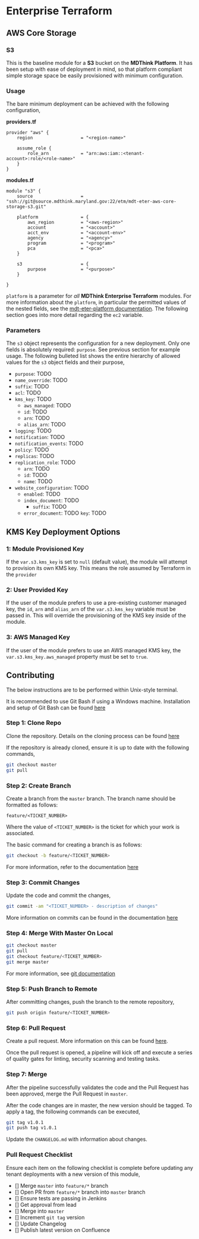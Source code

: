 # Enterprise Terraform 
## AWS Core Storage
### S3

This is the baseline module for a **S3** bucket on the **MDThink Platform**. It has been setup with ease of deployment in mind, so that platform compliant simple storage space be easily provisioned with minimum configuration.

### Usage

The bare minimum deployment can be achieved with the following configuration,

**providers.tf**

```
provider "aws" {
	region					= "<region-name>"

	assume_role {
		role_arn 			= "arn:aws:iam::<tenant-account>:role/<role-name>"
	}
}
```

**modules.tf**

```
module "s3" {
	source          		= "ssh://git@source.mdthink.maryland.gov:22/etm/mdt-eter-aws-core-storage-s3.git"
	
	platform 				= {
		aws_region      	= "<aws-region>"
    	account         	= "<account>"
    	acct_env        	= "<account-env>"
    	agency          	= "<agency>"
    	program         	= "<program>"
    	pca             	= "<pca>"
	}

	s3						= {
		purpose             = "<purpose>"
	}

}
```
`platform` is a parameter for *all* **MDThink Enterprise Terraform** modules. For more information about the `platform`, in particular the permitted values of the nested fields, see the [mdt-eter-platform documentation](https://source.mdthink.maryland.gov/projects/etm/repos/mdt-eter-platform/browse). The following section goes into more detail regarding the `ec2` variable.

### Parameters

The `s3` object represents the configuration for a new deployment. Only one fields is absolutely required: `purpose`. See previous section for example usage. The following bulleted list shows the entire hierarchy of allowed values for the `s3` object fields and their purpose,

- `purpose`: TODO
- `name_override`: TODO
- `suffix`: TODO
- `acl`: TODO
- `kms_key`: TODO
	- `aws_managed`: TODO
	- `id`: TODO
	- `arn`: TODO
	- `alias_arn`: TODO
- `logging`: TODO
- `notification`: TODO
- `notification_events`: TODO
- `policy`: TODO
- `replicas`: TODO
- `replication_role`: TODO
	- `arn`: TODO
	- `id`: TODO
	- `name`: TODO
- `website_configuration`: TODO
	- `enabled`: TODO
	- `index_document`: TODO
		- `suffix`: TODO
	- `error_document`: TODO
		`key`: TODO

## KMS Key Deployment Options

### 1: Module Provisioned Key

If the `var.s3.kms_key` is set to `null` (default value), the module will attempt to provision its own KMS key. This means the role assumed by Terraform in the `provider` 

### 2: User Provided Key

If the user of the module prefers to use a pre-existing customer managed key, the `id`, `arn` and `alias_arn` of the `var.s3.kms_key` variable must be passed in. This will override the provisioning of the KMS key inside of the module.

### 3: AWS Managed Key

If the user of the module prefers to use an AWS managed KMS key, the `var.s3.kms_key.aws_managed` property must be set to `true`.

## Contributing

The below instructions are to be performed within Unix-style terminal. 

It is recommended to use Git Bash if using a Windows machine. Installation and setup of Git Bash can be found [here](https://git-scm.com/downloads/win)

### Step 1: Clone Repo

Clone the repository. Details on the cloning process can be found [here](https://support.atlassian.com/bitbucket-cloud/docs/clone-a-git-repository/)

If the repository is already cloned, ensure it is up to date with the following commands,

```bash
git checkout master
git pull
```

### Step 2: Create Branch

Create a branch from the `master` branch. The branch name should be formatted as follows:

	feature/<TICKET_NUMBER>

Where the value of `<TICKET_NUMBER>` is the ticket for which your work is associated. 

The basic command for creating a branch is as follows:

```bash
git checkout -b feature/<TICKET_NUMBER>
```

For more information, refer to the documentation [here](https://docs.gitlab.com/ee/tutorials/make_first_git_commit/#create-a-branch-and-make-changes)

### Step 3: Commit Changes

Update the code and commit the changes,

```bash
git commit -am "<TICKET_NUMBER> - description of changes"
```

More information on commits can be found in the documentation [here](https://docs.gitlab.com/ee/tutorials/make_first_git_commit/#commit-and-push-your-changes)

### Step 4: Merge With Master On Local


```bash
git checkout master
git pull
git checkout feature/<TICKET_NUMBER>
git merge master
```

For more information, see [git documentation](https://git-scm.com/book/en/v2/Git-Branching-Basic-Branching-and-Merging)


### Step 5: Push Branch to Remote

After committing changes, push the branch to the remote repository,

```bash
git push origin feature/<TICKET_NUMBER>
```

### Step 6: Pull Request

Create a pull request. More information on this can be found [here](https://www.atlassian.com/git/tutorials/making-a-pull-request).

Once the pull request is opened, a pipeline will kick off and execute a series of quality gates for linting, security scanning and testing tasks.

### Step 7: Merge

After the pipeline successfully validates the code and the Pull Request has been approved, merge the Pull Request in `master`.

After the code changes are in master, the new version should be tagged. To apply a tag, the following commands can be executed,

```bash
git tag v1.0.1
git push tag v1.0.1
```

Update the `CHANGELOG.md` with information about changes.

### Pull Request Checklist

Ensure each item on the following checklist is complete before updating any tenant deployments with a new version of this module,

- [] Merge `master` into `feature/*` branch
- [] Open PR from `feature/*` branch into `master` branch
- [] Ensure tests are passing in Jenkins
- [] Get approval from lead
- [] Merge into `master`
- [] Increment `git tag` version
- [] Update Changelog
- [] Publish latest version on Confluence